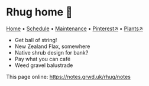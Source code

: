 # Rhug home 🏡

[Home](https://notes.grwd.uk/rhug/) • [Schedule](https://notes.grwd.uk/rhug/schedule) • [Maintenance](https://notes.grwd.uk/rhug/management) • [Pinterest↗](https://pinterest.co.uk/NatureWorksGarden/rhug) • [Plants↗](https://bit.ly/rhug-plants)

* Get ball of string!
* New Zealand Flax, somewhere
* Native shrub design for bank?
* Pay what you can café
* Weed gravel balustrade

This page online: <https://notes.grwd.uk/rhug/notes>
